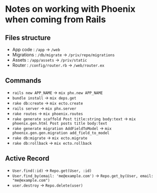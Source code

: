 # Notes on working with Phoenix when coming from Rails

## Files structure

- App code : `/app` -> `/web`
- Migrations : `/db/migrate` -> `/priv/repo/migrations`
- Assets : `/app/assets` -> `/priv/static`
- Router : `/config/router.rb` -> `/web/router.ex`

## Commands

- `rails new APP_NAME` -> `mix phx.new APP_NAME`
- `bundle install` -> `mix deps.get`
- `rake db:create` -> `mix ecto.create`
- `rails server` -> `mix phx.server`
- `rake routes` -> `mix phoenix.routes`
- `rake generate scaffold Post title:string body:text` -> `mix phoenix.gen.html Post posts title body:text`
- `rake generate migration AddFieldToModel` -> `mix phoenix.gen.gen.migration add_field_to_model`
- `rake db:migrate` -> `mix ecto.migrate`
- `rake db:rollback` -> `mix ecto.rollback`

## Active Record

- `User.find(:id)` -> `Repo.get(User, :id)`
- `User.find_by(email: 'me@example.com')` -> `Repo.get_by(User, email: "me@example.com")`
- `user.destroy` -> `Repo.delete(user)`
